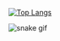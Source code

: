 [![Top Langs](https://github-readme-stats.vercel.app/api/top-langs/?username=Lanysc&layout=compact)](https://github.com/USERNAME/github-readme-stats)

![snake gif](https://github.com/SEU_USUARIO/SEU_REPOSITORIO/blob/output/github-contribution-grid-snake.svg)
